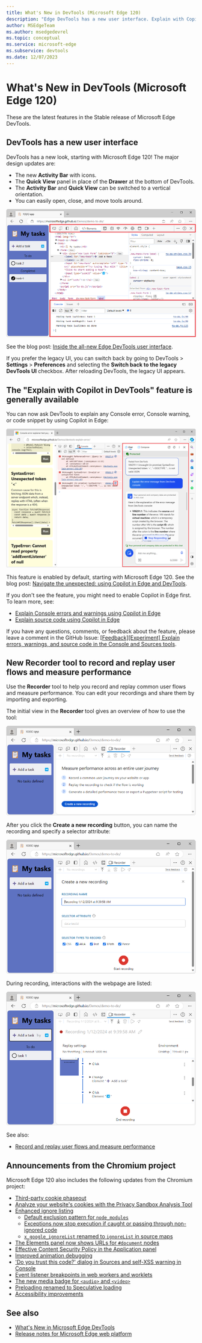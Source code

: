 ```yaml
---
title: What's New in DevTools (Microsoft Edge 120)
description: "Edge DevTools has a new user interface. Explain with Copilot in DevTools is generally available. New Recorder tool to record and replay common user flows and measure performance. And more."
author: MSEdgeTeam
ms.author: msedgedevrel
ms.topic: conceptual
ms.service: microsoft-edge
ms.subservice: devtools
ms.date: 12/07/2023
---
```

# What's New in DevTools (Microsoft Edge 120)

These are the latest features in the Stable release of Microsoft Edge DevTools.


<!-- ------------------------------ 
todo video
#### Video: What's new in DevTools 115-125

[![Thumbnail image for video "What's new in DevTools 115-125"](./devtools-120-images/devtools-whatsnew-115-125.png)]
-->


<!-- ====================================================================== -->
## DevTools has a new user interface

<!-- Subtitle: Introducing the all-new Edge DevTools user interface.  Check out our blog post to learn about the new Activity Bar, Quick View, and how to customize your developer tools in the redesigned DevTools UI. -->

DevTools has a new look, starting with Microsoft Edge 120!  The major design updates are:
* The new **Activity Bar** with icons.
* The **Quick View** panel in place of the **Drawer** at the bottom of DevTools.
* The **Activity Bar** and **Quick View** can be switched to a vertical orientation.
* You can easily open, close, and move tools around.

![Updated DevTools UI](./devtools-120-images/new-devtools-ui.png)

See the blog post: [Inside the all-new Edge DevTools user interface](https://blogs.windows.com/msedgedev/2023/12/20/inside-the-all-new-edge-devtools-ui/).

If you prefer the legacy UI, you can switch back by going to DevTools > **Settings** > **Preferences** and selecting the **Switch back to the legacy DevTools UI** checkbox.  After reloading DevTools, the legacy UI appears.


<!-- ====================================================================== -->
## The "Explain with Copilot in DevTools" feature is generally available

<!-- Subtitle: Debug source code by having Copilot explain lines of code.  You can ask Copilot to read lines of code for you and describe what the code is doing for an easier time debugging. -->

You can now ask DevTools to explain any Console error, Console warning, or code snippet by using Copilot in Edge:

![Explain with Copilot in DevTools](./devtools-120-images/copilot-error-explanation.png)

This feature is enabled by default, starting with Microsoft Edge 120.  See the blog post: [Navigate the unexpected: using Copilot in Edge and DevTools](https://blogs.windows.com/msedgedev/2023/12/14/navigate-the-unexpected-using-copilot-in-edge-and-devtools/).

If you don't see the feature, you might need to enable Copilot in Edge first.  To learn more, see:

* [Explain Console errors and warnings using Copilot in Edge](../../../console/copilot-explain-console.md)
* [Explain source code using Copilot in Edge](../../../javascript/copilot-explain-source-code.md)

If you have any questions, comments, or feedback about the feature, please leave a comment in the GitHub Issue: [\[Feedback\]\[Experiment\] Explain errors, warnings, and source code in the Console and Sources tools](https://github.com/MicrosoftEdge/DevTools/issues/203).


<!-- ====================================================================== -->
## New Recorder tool to record and replay user flows and measure performance

<!-- Subtitle: Debug and share common user journeys by recording them. You can generate a performance trace, and then analyze it by using the Performance tool. -->

Use the **Recorder** tool to help you record and replay common user flows and measure performance.  You can edit your recordings and share them by importing and exporting. 

The initial view in the **Recorder** tool gives an overview of how to use the tool:

![Recorder tool initial view](./devtools-120-images/recorder-tool-1.png)

After you click the **Create a new recording** button, you can name the recording and specify a selector attribute:

![Recorder tool 2nd view](./devtools-120-images/recorder-tool-2.png)

During recording, interactions with the webpage are listed:

![Recorder tool while recording](./devtools-120-images/recorder-tool-3.png)

See also:
* [Record and replay user flows and measure performance](../../../recorder/index.md)


<!-- ====================================================================== -->
## Announcements from the Chromium project

Microsoft Edge 120 also includes the following updates from the Chromium project:

* [Third-party cookie phaseout](https://developer.chrome.com/blog/new-in-devtools-120#3pc)
* [Analyze your website's cookies with the Privacy Sandbox Analysis Tool](https://developer.chrome.com/blog/new-in-devtools-120#ps-analysis-tool)
* [Enhanced ignore listing](https://developer.chrome.com/blog/new-in-devtools-120#ignore-listing)
   * [Default exclusion pattern for `node_modules`](https://developer.chrome.com/blog/new-in-devtools-120#default-regex)
   * [Exceptions now stop execution if caught or passing through non-ignored code](https://developer.chrome.com/blog/new-in-devtools-120#exceptions)
   * [`x_google_ignoreList` renamed to `ignoreList` in source maps](https://developer.chrome.com/blog/new-in-devtools-120#ignore-list-spec)
* [The Elements panel now shows URLs for `#document` nodes](https://developer.chrome.com/blog/new-in-devtools-120#document-urls)
* [Effective Content Security Policy in the Application panel](https://developer.chrome.com/blog/new-in-devtools-120#csp)
* [Improved animation debugging](https://developer.chrome.com/blog/new-in-devtools-120#animations)
* ['Do you trust this code?' dialog in Sources and self-XSS warning in Console](https://developer.chrome.com/blog/new-in-devtools-120#self-xss)
* [Event listener breakpoints in web workers and worklets](https://developer.chrome.com/blog/new-in-devtools-120#worker-breakpoints)
* [The new media badge for `<audio>` and `<video>`](https://developer.chrome.com/blog/new-in-devtools-120#media)
* [Preloading renamed to Speculative loading](https://developer.chrome.com/blog/new-in-devtools-120#speculative-loading)
* [Accessibility improvements](https://developer.chrome.com/blog/new-in-devtools-120#accessibility)


<!-- ====================================================================== -->
<!-- uncomment if content is copied from developer.chrome.com to this page -->

<!-- > [!NOTE]
> Portions of this page are modifications based on work created and [shared by Google](https://developers.google.com/terms/site-policies) and used according to terms described in the [Creative Commons Attribution 4.0 International License](https://creativecommons.org/licenses/by/4.0).
> The original page for announcements from the Chromium project is [What's New in DevTools (Chrome 120)](https://developer.chrome.com/blog/new-in-devtools-120) and is authored by Sofia Emelianova. -->


<!-- ====================================================================== -->
<!-- uncomment if content is copied from developer.chrome.com to this page -->

<!-- [![Creative Commons License](../../../../media/cc-logo/88x31.png)](https://creativecommons.org/licenses/by/4.0)
This work is licensed under a [Creative Commons Attribution 4.0 International License](https://creativecommons.org/licenses/by/4.0). -->


<!-- ====================================================================== -->
## See also

* [What's New in Microsoft Edge DevTools](../../whats-new.md)
* [Release notes for Microsoft Edge web platform](../../../../web-platform/release-notes/index.md)
